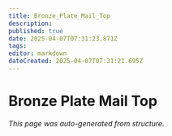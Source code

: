 ```yaml
---
title: Bronze_Plate_Mail_Top
description: 
published: true
date: 2025-04-07T07:31:23.871Z
tags: 
editor: markdown
dateCreated: 2025-04-07T07:31:21.695Z
---
```


# Bronze Plate Mail Top

*This page was auto-generated from structure.*